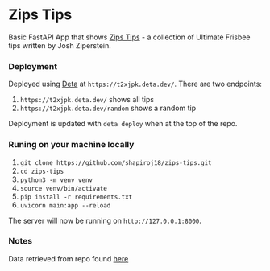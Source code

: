 # Zips Tips

Basic FastAPI App that shows [Zips Tips](https://www.brown.edu/Athletics/Mens_Ultimate/ztips.html) - a collection of Ultimate Frisbee tips written by Josh Ziperstein.

### Deployment
Deployed using [Deta](https://www.deta.sh/) at `https://t2xjpk.deta.dev/`. There are two endpoints:
1. `https://t2xjpk.deta.dev/` shows all tips
2. `https://t2xjpk.deta.dev/random` shows a random tip

Deployment is updated with `deta deploy` when at the top of the repo.

### Runing on your machine locally
1. `git clone https://github.com/shapiroj18/zips-tips.git`
2. `cd zips-tips`
3. `python3 -m venv venv`
4. `source venv/bin/activate`
5. `pip install -r requirements.txt`
6. `uvicorn main:app --reload`

The server will now be running on `http://127.0.0.1:8000`.

### Notes
Data retrieved from repo found [here](https://github.com/llimllib/zipstips)